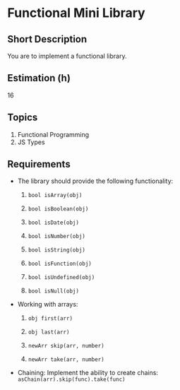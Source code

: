 # Functional Mini Library

## Short Description

You are to implement a functional library.

## Estimation (h)

16

## Topics

1. Functional Programming
2. JS Types

## Requirements

* The library should provide the following functionality:

    1. `bool isArray(obj)`

    2. `bool isBoolean(obj)`

    3. `bool isDate(obj)`

    4. `bool isNumber(obj)`

    5. `bool isString(obj)`

    6. `bool isFunction(obj)`

    7. `bool isUndefined(obj)`

    8. `bool isNull(obj)`
* Working with arrays:

    1. `obj first(arr)`

    2. `obj last(arr)`

    3. `newArr skip(arr, number)`

    4. `newArr take(arr, number)`


* Chaining:
Implement the ability to create chains:  
    `asChain(arr).skip(func).take(func)`
